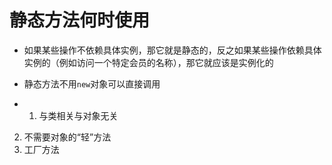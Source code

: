 # 静态方法何时使用

- 如果某些操作不依赖具体实例，那它就是静态的，反之如果某些操作依赖具体实例的（例如访问一个特定会员的名称），那它就应该是实例化的

- 静态方法不用`new`对象可以直接调用

- 1. 与类相关与对象无关
2. 不需要对象的“轻”方法
3. 工厂方法